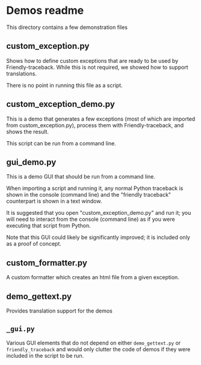 # Demos readme

This directory contains a few demonstration files

## custom_exception.py

Shows how to define custom exceptions that are ready to be used by
Friendly-traceback. While this is not required, we showed how to
support translations.

There is no point in running this file as a script.

## custom_exception_demo.py

This is a demo that generates a few exceptions (most of which are imported
from custom_exception.py), process them with Friendly-traceback, and
shows the result.

This script can be run from a command line.

## gui_demo.py

This is a demo GUI that should be run from a command line.

When importing a script and running it, any normal Python traceback is shown
in the console (command line) and the "friendly traceback" counterpart is
shown in a text window.

It is suggested that you open "custom_exception_demo.py" and run it; you
will need to interact from the console (command line) as if you were executing
that script from Python.

Note that this GUI could likely be significantly improved; it is included
only as a proof of concept.

## custom_formatter.py

A custom formatter which creates an html file from a given exception.

## demo_gettext.py

Provides translation support for the demos

## `_gui.py`

Various GUI elements that do not depend on either `demo_gettext.py` or
`friendly_traceback` and would only clutter the code of demos if they were
included in the script to be run.
